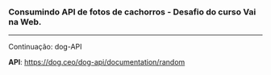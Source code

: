 ### Consumindo API de fotos de cachorros - Desafio do curso **Vai na Web**.

---

Continuação: dog-API

**API**: https://dog.ceo/dog-api/documentation/random
